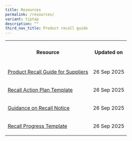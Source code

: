 ```yaml
---
title: Resources
permalink: /resources/
variant: tiptap
description: ""
third_nav_title: Product recall guide
---
```

<table style="minWidth: 50px">
<colgroup>
<col>
<col>
</colgroup>
<tbody>
<tr>
<th rowspan="1" colspan="1">
<h4>Resource</h4>
</th>
<th rowspan="1" colspan="1">
<h4>Updated on</h4>
</th>
</tr>
<tr>
<td rowspan="1" colspan="1">
<p><a href="/files/product_recall_guide.pdf" rel="noopener nofollow" target="_blank">Product Recall Guide for Suppliers</a>
</p>
</td>
<td rowspan="1" colspan="1">
<p>26 Sep 2025</p>
</td>
</tr>
<tr>
<td rowspan="1" colspan="1">
<p><a href="/files/recall_action_plan_template.pdf" rel="noopener nofollow" target="_blank">Recall Action Plan Template</a>
</p>
</td>
<td rowspan="1" colspan="1">
<p>26 Sep 2025</p>
</td>
</tr>
<tr>
<td rowspan="1" colspan="1">
<p><a href="/files/guidelines_on_recall_notice.pdf" rel="noopener nofollow" target="_blank">Guidance on Recall Notice</a>
</p>
</td>
<td rowspan="1" colspan="1">
<p>26 Sep 2025</p>
</td>
</tr>
<tr>
<td rowspan="1" colspan="1">
<p><a href="/files/recall_progress_template.pdf" rel="noopener nofollow" target="_blank">Recall Progress Template</a>
</p>
</td>
<td rowspan="1" colspan="1">
<p>26 Sep 2025</p>
</td>
</tr>
</tbody>
</table>
<p></p>